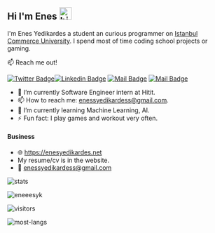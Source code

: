 ## Hi I'm Enes <img src="https://user-images.githubusercontent.com/1303154/88677602-1635ba80-d120-11ea-84d8-d263ba5fc3c0.gif" width="28px" alt="hi">

I'm Enes Yedikardes a student an curious programmer on [Istanbul Commerce University](https://ticaret.edu.tr). I spend most of time coding school projects or gaming.

:mailbox: Reach me out!

[![Twitter Badge](https://img.shields.io/badge/-@eneees_yk-1ca0f1?style=flat&labelColor=1ca0f1&logo=twitter&logoColor=white&link=https://twitter.com/Ipenywis)](https://twitter.com/eneees_yk)[![Linkedin Badge](https://img.shields.io/badge/-Enes-0e76a8?style=flat&labelColor=0e76a8&logo=linkedin&logoColor=white)](https://www.linkedin.com/in/enes-yedikardes-b989041ba/) [![Mail Badge](https://img.shields.io/badge/-@eneesyk-e84393?style=flat&labelColor=e84393&logo=instagram&logoColor=white)](https://www.instagram.com/eneesyk/) [![Mail Badge](https://img.shields.io/badge/-enesyedikardes-c0392b?style=flat&labelColor=c0392b&logo=gmail&logoColor=white)](mailto:enessyedikardess@gmail.com)

<!-- TODO: Add last video link -->

- 🔭 I’m currently Software Engineer intern at Hitit.
- 📫 How to reach me: enessyedikardess@gmail.com.
- 🌱 I’m currently learning Machine Learning, AI.
- ⚡ Fun fact: I play games and workout very often.


#### Business
- :globe_with_meridians: https://enesyedikardes.net 
- My resume/cv is in the website.
- :email: enessyedikardess@gmail.com


![stats](https://github-readme-stats.vercel.app/api?username=eneeesyk&show_icons=true&hide_title=true&count_private=true&theme=radical)
<p align="left"> <img src="https://komarev.com/ghpvc/?username=eneeesyk" alt="eneeesyk" /> </p>


![visitors](https://visitor-badge.glitch.me/badge?page_id=eneeesyk.eneeesyk)

![most-langs](https://github-readme-stats.vercel.app/api/top-langs/?username=eneeesyk&hide=javascript,html&theme=radical&layout=compact)
